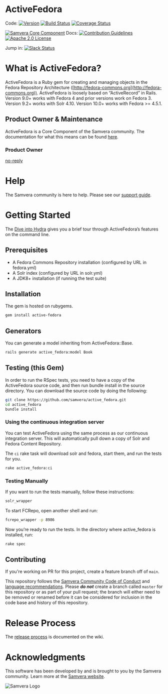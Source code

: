 # ActiveFedora

Code: [![Version](https://badge.fury.io/rb/active-fedora.png)](http://badge.fury.io/rb/active-fedora)
[![Build Status](https://circleci.com/gh/samvera/active_fedora.svg?style=svg)](https://circleci.com/gh/samvera/active_fedora)
[![Coverage Status](https://coveralls.io/repos/github/samvera/active_fedora/badge.svg?branch=master)](https://coveralls.io/github/samvera/active_fedora?branch=master)

[![Samvera Core Component](https://img.shields.io/badge/samvera-core--component-red)](https://github.com/samvera/maintenance#samvera-core-components)
Docs: [![Contribution Guidelines](http://img.shields.io/badge/CONTRIBUTING-Guidelines-blue.svg)](./CONTRIBUTING.md)
[![Apache 2.0 License](http://img.shields.io/badge/APACHE2-license-blue.svg)](./LICENSE)

Jump in: [![Slack Status](http://slack.samvera.org/badge.svg)](http://slack.samvera.org/)

# What is ActiveFedora?

ActiveFedora is a Ruby gem for creating and
managing objects in the Fedora Repository Architecture
([http://fedora-commons.org](http://fedora-commons.org)). ActiveFedora
is loosely based on “ActiveRecord” in Rails. Version 9.0+ works with Fedora 4 and prior versions work on Fedora 3. Version 9.2+ works with Solr 4.10. Version 10.0+ works with Fedora >= 4.5.1.

## Product Owner & Maintenance
ActiveFedora is a Core Component of the Samvera community. The documentation for
what this means can be found
[here](http://samvera.github.io/core_components.html#requirements-for-a-core-component).

### Product Owner

[no-reply](https://github.com/no-reply)

# Help

The Samvera community is here to help. Please see our [support guide](./SUPPORT.md).

# Getting Started

The [Dive into Hydra](https://github.com/samvera/hydra/wiki/Dive-into-Hydra)
gives you a brief tour through ActiveFedora’s features on the command line.

## Prerequisites

- A Fedora Commons Repository installation (configured by URL in fedora.yml)
- A Solr index (configured by URL in solr.yml)
- A JDK8+ installation (if running the test suite)

## Installation

The gem is hosted on rubygems.

```bash
gem install active-fedora
```

## Generators

You can generate a model inheriting from ActiveFedora::Base.

```bash
rails generate active_fedora:model Book
```

## Testing (this Gem)

In order to run the RSpec tests, you need to have a copy of the
ActiveFedora source code, and then run bundle install in the source
directory. You can download the source code by doing the following:

```bash
git clone https://github.com/samvera/active_fedora.git
cd active_fedora
bundle install
```

### Using the continuous integration server

You can test ActiveFedora using the same process as our continuous
integration server. This will automatically pull down a copy of Solr and Fedora Content Repository.

The `ci` rake task will download solr and fedora, start them,
and run the tests for you.

```bash
rake active_fedora:ci
```

### Testing Manually

If you want to run the tests manually, follow these instructions:

```bash
solr_wrapper
```

To start FCRepo, open another shell and run:

```bash
fcrepo_wrapper -p 8986
```

Now you’re ready to run the tests. In the directory where active\_fedora
is installed, run:

```bash
rake spec
```

## Contributing

If you're working on PR for this project, create a feature branch off of `main`.

This repository follows the [Samvera Community Code of Conduct](https://samvera.atlassian.net/wiki/spaces/samvera/pages/405212316/Code+of+Conduct) and [language recommendations](https://github.com/samvera/maintenance/blob/master/templates/CONTRIBUTING.md#language).  Please ***do not*** create a branch called `master` for this repository or as part of your pull request; the branch will either need to be removed or renamed before it can be considered for inclusion in the code base and history of this repository.

# Release Process

The [release process](https://github.com/samvera/active_fedora/wiki/Release-management-process) is documented on the wiki.

# Acknowledgments

This software has been developed by and is brought to you by the Samvera community.  Learn more at the
[Samvera website](http://samvera.org/).

![Samvera Logo](https://wiki.duraspace.org/download/thumbnails/87459292/samvera-fall-font2-200w.png?version=1&modificationDate=1498550535816&api=v2)
